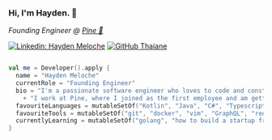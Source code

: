 ### Hi, I'm Hayden. 👋

<p><em>Founding Engineer @ <a href="https://www.pine.ca">Pine 🌲</a></em></p>

[![Linkedin: Hayden Meloche](https://img.shields.io/badge/-HaydenMeloche-blue?style=flat-square&logo=Linkedin&logoColor=white&link=https://www.linkedin.com/in/HaydenMeloche/)](https://www.linkedin.com/in/hayden-meloche/)
[![GitHub Thaiane](https://img.shields.io/github/followers/HaydenMeloche?label=follow&style=social)](https://github.com/HaydenMeloche)

```kotlin

val me = Developer().apply {
  name = "Hayden Meloche"
  currentRole = "Founding Engineer"
  bio = "I'm a passionate software engineer who loves to code and constantly be learning."
    + "I work at Pine, where I joined as the first employee and am getting the chance to help build something new from nothing."
  favouriteLanguages = mutableSetOf("Kotlin", "Java", "C#", "Typescript")
  favouriteTools = mutableSetOf("git", "docker", "vim", "GraphQL", "redis")
  currentlyLearning = mutableSetOf("golang", "how to build a startup from day 1")
}

```
